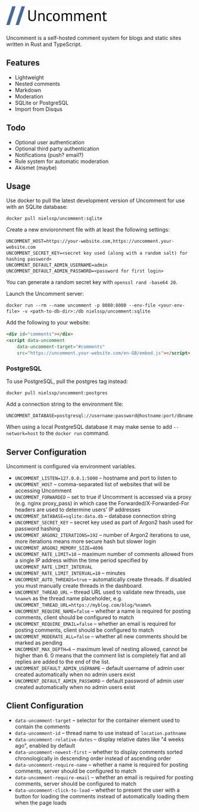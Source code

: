 <h1><img src="client/dashboard/static/logo.svg" height=50 alt="Uncomment"/></h1>

Uncomment is a self-hosted comment system for blogs and static sites written in Rust and TypeScript.

## Features

* Lightweight
* Nested comments
* Markdown
* Moderation
* SQLite or PostgreSQL
* Import from Disqus

## Todo

* Optional user authentication
* Optional third party authentication
* Notifications (push? email?)
* Rule system for automatic moderation
* Akismet (maybe)

## Usage

Use docker to pull the latest development version of Uncomment for use with an SQLite database:

```
docker pull nielssp/uncomment:sqlite
```

Create a new envioronment file with at least the following settings:

```
UNCOMMENT_HOST=https://your-website.com,https://uncomment.your-website.com
UNCOMMENT_SECRET_KEY=<secret key used (along with a random salt) for hashing password>
UNCOMMENT_DEFAULT_ADMIN_USERNAME=admin
UNCOMMENT_DEFAULT_ADMIN_PASSWORD=<password for first login>
```

You can generate a random secret key with `openssl rand -base64 20`.

Launch the Uncomment server:

```
docker run --rm --name uncomment -p 8080:8080 --env-file <your-env-file> -v <path-to-db-dir>:/db nielssp/uncomment:sqlite
````

Add the following to your website:

```html
<div id="comments"></div>
<script data-uncomment
    data-uncomment-target="#comments"
    src="https://uncomment.your-website.com/en-GB/embed.js"></script>
```

### PostgreSQL

To use PostgreSQL, pull the postgres tag instead:

```
docker pull nielssp/uncomment:postgres
```

Add a connection string to the environment file:

```
UNCOMMENT_DATABASE=postgresql://username:password@hostname:port/dbname
```

When using a local PostgreSQL database it may make sense to add `--network=host` to the `docker run` command.

## Server Configuration

Uncomment is configured via environment variables.

* `UNCOMMENT_LISTEN=127.0.0.1:5000` &ndash; hostname and port to listen to
* `UNCOMMENT_HOST` &ndash; comma-separated list of websites that will be accessing Uncomment
* `UNCOMMENT_FORWARDED` &ndash; set to true if Uncomment is accessed via a proxy (e.g. nginx proxy_pass) in which case the Forwarded/X-Forwarded-For headers are used to determine users' IP addresses
* `UNCOMMENT_DATABASE=sqlite:data.db` &ndash; database connection string
* `UNCOMMENT_SECRET_KEY` &ndash; secret key used as part of Argon2 hash used for password hashing
* `UNCOMMENT_ARGON2_ITERATIONS=192` &ndash; number of Argon2 iterations to use, more iterations means more secure hash but slower login
* `UNCOMMENT_ARGON2_MEMORY_SIZE=4096`
* `UNCOMMENT_RATE_LIMIT=10` &ndash; maximum number of comments allowed from a single IP address within the time period specified by `UNCOMMENT_RATE_LIMIT_INTERVAL`
* `UNCOMMENT_RATE_LIMIT_INTERVAL=10` &ndash; minutes
* `UNCOMMENT_AUTO_THREADS=true` &ndash; automatically create threads. If disabled you must manually create threads in the dashboard.
* `UNCOMMENT_THREAD_URL` &ndash; thread URL used to validate new threads, use `%name%` as the thread name placeholder, e.g. `UNCOMMENT_THREAD_URL=https://myblog.com/blog/%name%`
* `UNCOMMENT_REQUIRE_NAME=false` &ndash; whether a name is required for posting comments, client should be configured to match
* `UNCOMMENT_REQUIRE_EMAIL=false` &ndash; whether an email is required for posting comments, client should be configured to match
* `UNCOMMENT_MODERATE_ALL=false` &ndash; whether all new comments should be marked as pending
* `UNCOMMENT_MAX_DEPTH=6` &ndash; maximum level of nesting allowed, cannot be higher than 6. 0 means that the comment list is completely flat and all replies are added to the end of the list.
* `UNCOMMENT_DEFAULT_ADMIN_USERNAME` &ndash; default username of admin user created automatically when no admin users exist
* `UNCOMMENT_DEFAULT_ADMIN_PASSWORD` &ndash; default password of admin user created automatically when no admin users exist

## Client Configuration

* `data-uncomment-target` &ndash; selector for the container element used to contain the comments
* `data-uncomment-id` &ndash; thread name to use instead of `location.pathname`
* `data-uncomment-relative-dates` &ndash; display relative dates like "4 weeks ago", enabled by default
* `data-uncomment-newest-first` &ndash; whether to display comments sorted chronologically in descending order instead of ascending order
* `data-uncomment-require-name` &ndash; whether a name is required for posting comments, server should be configured to match
* `data-uncomment-require-email` &ndash; whether an email is required for posting comments, server should be configured to match
* `data-uncomment-click-to-load` &ndash; whether to present the user with a button for loading the comments instead of automatically loading them when the page loads
